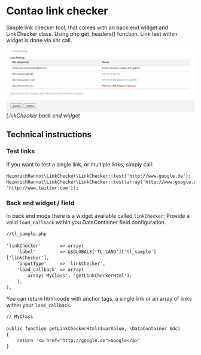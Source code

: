 # Contao link checker

Simple link checker tool, that comes with an back end widget and LinkChecker class.
Using php get_headers() function. Link test within widget is done via xhr call.

![alt fieldpalette wizard](./docs/img/linkchecker-be.jpg)
*LinkChecker back end widget*


## Technical instructions

### Test links

If you want to test a single link, or multiple links, simply call:

```
HeimrichHannot\LinkChecker\LinkChecker::test('http://www.google.de');
HeimrichHannot\LinkChecker\LinkChecker::test(array('http://www.google.de', 'http://www.twitter.com'));
```

### Back end widget / field

In back end mode there is a widget available called `linkChecker`;
Provide a valid `load_callback` within you DataContainer field configuration.


```
//tl_sample.php 

'linkChecker'       => array(
	'label'         => &$GLOBALS['TL_LANG']['tl_sample']['linkChecker'],
	'inputType'     => 'linkChecker',
	'load_callback' => array(
		array('MyClass', 'getLinkCheckerHtml'),
	),
),
```

You can return html-code with anchor tags, a single link or an array of links within your `load_callback`.

```
// MyClass

public function getLinkCheckerHtml($varValue, \DataContainer $dc)
{
	return '<a href="http://google.de">Google</a>'
}

```
